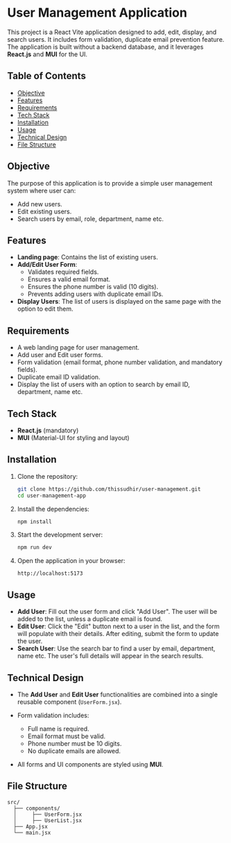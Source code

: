 # User Management Application

This project is a React Vite application designed to add, edit, display, and search users. It includes form validation, duplicate email prevention feature. The application is built without a backend database, and it leverages **React.js** and **MUI** for the UI.

## Table of Contents

- [Objective](#objective)
- [Features](#features)
- [Requirements](#requirements)
- [Tech Stack](#tech-stack)
- [Installation](#installation)
- [Usage](#usage)
- [Technical Design](#technical-design)
- [File Structure](#file-structure)

## Objective

The purpose of this application is to provide a simple user management system where user can:

- Add new users.
- Edit existing users.
- Search users by email, role, department, name etc.

## Features

- **Landing page**: Contains the list of existing users.
- **Add/Edit User Form**:
  - Validates required fields.
  - Ensures a valid email format.
  - Ensures the phone number is valid (10 digits).
  - Prevents adding users with duplicate email IDs.
- **Display Users**: The list of users is displayed on the same page with the option to edit them.

## Requirements

- A web landing page for user management.
- Add user and Edit user forms.
- Form validation (email format, phone number validation, and mandatory fields).
- Duplicate email ID validation.
- Display the list of users with an option to search by email ID, department, name etc.

## Tech Stack

- **React.js** (mandatory)
- **MUI** (Material-UI for styling and layout)

## Installation

1. Clone the repository:

   ```bash
   git clone https://github.com/thissudhir/user-management.git
   cd user-management-app
   ```

2. Install the dependencies:

   ```bash
   npm install
   ```

3. Start the development server:

   ```bash
   npm run dev
   ```

4. Open the application in your browser:
   ```
   http://localhost:5173
   ```

## Usage

- **Add User**: Fill out the user form and click "Add User". The user will be added to the list, unless a duplicate email is found.
- **Edit User**: Click the "Edit" button next to a user in the list, and the form will populate with their details. After editing, submit the form to update the user.
- **Search User**: Use the search bar to find a user by email, department, name etc. The user's full details will appear in the search results.

## Technical Design

- The **Add User** and **Edit User** functionalities are combined into a single reusable component (`UserForm.jsx`).
- Form validation includes:

  - Full name is required.
  - Email format must be valid.
  - Phone number must be 10 digits.
  - No duplicate emails are allowed.

- All forms and UI components are styled using **MUI**.

## File Structure

```
src/
  ├── components/
  │     ├── UserForm.jsx
  │     ├── UserList.jsx
  ├── App.jsx
  └── main.jsx
```
